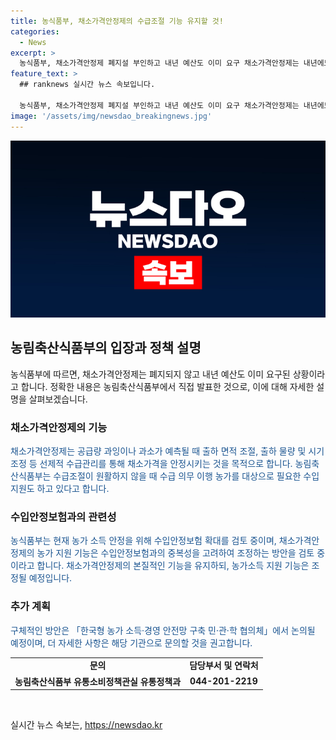 ```yaml
---
title: 농식품부, 채소가격안정제의 수급조절 기능 유지할 것!
categories:
  - News
excerpt: >
  농식품부, 채소가격안정제 폐지설 부인하고 내년 예산도 이미 요구 채소가격안정제는 내년에도 그대로 추진되며, 내년 예산도 이미 요구한 상황. 현재는 수입안정보험과의 중복성을 고려하여 채소가격안정제의 농가 지원 기능을 조정 중이고, 구체적인 방안은 민·관·학 협의체를 통해 논의할 예정. (출처: 정책브리핑 www.korea.kr)
feature_text: >
  ## ranknews 실시간 뉴스 속보입니다.

  농식품부, 채소가격안정제 폐지설 부인하고 내년 예산도 이미 요구 채소가격안정제는 내년에도 그대로 추진되며, 내년 예산도 이미 요구한 상황. 현재는 수입안정보험과의 중복성을 고려하여 채소가격안정제의 농가 지원 기능을 조정 중이고, 구체적인 방안은 민·관·학 협의체를 통해 논의할 예정. (출처: 정책브리핑 www.korea.kr)
image: '/assets/img/newsdao_breakingnews.jpg'
---
```


<p><img src="/assets/img/newsdao_breakingnews.jpg" alt="ranknews 속보" /></p>

<h2 data-ke-size="size26">농림축산식품부의 입장과 정책 설명</h2>

<p>농식품부에 따르면, 채소가격안정제는 폐지되지 않고 내년 예산도 이미 요구된 상황이라고 합니다. 정확한 내용은 농림축산식품부에서 직접 발표한 것으로, 이에 대해 자세한 설명을 살펴보겠습니다.</p>

<h3>채소가격안정제의 기능</h3>

<p><span style="color: #1a5490;">채소가격안정제는 공급량 과잉이나 과소가 예측될 때 출하 면적 조절, 출하 물량 및 시기 조정 등 선제적 수급관리를 통해 채소가격을 안정시키는 것을 목적으로 합니다. 농림축산식품부는 수급조절이 원활하지 않을 때 수급 의무 이행 농가를 대상으로 필요한 수입 지원도 하고 있다고 합니다.</span></p>

<h3>수입안정보험과의 관련성</h3>

<p><span style="color: #1a5490;">농식품부는 현재 농가 소득 안정을 위해 수입안정보험 확대를 검토 중이며, 채소가격안정제의 농가 지원 기능은 수입안정보험과의 중복성을 고려하여 조정하는 방안을 검토 중이라고 합니다. 채소가격안정제의 본질적인 기능을 유지하되, 농가소득 지원 기능은 조정될 예정입니다.</span></p>

<h3>추가 계획</h3>

<p><span style="color: #1a5490;">구체적인 방안은 「한국형 농가 소득·경영 안전망 구축 민·관·학 협의체」에서 논의될 예정이며, 더 자세한 사항은 해당 기관으로 문의할 것을 권고합니다.</span></p>

<table>
    <tr>
        <td style="text-align: center; height: 17px;"><b>문의</b></td>
        <td style="text-align: center; height: 17px;"><b>담당부서 및 연락처</b></td>
    </tr>
    <tr>
        <td style="text-align: center; height: 17px;"><b>농림축산식품부 유통소비정책관실 유통정책과</b></td>
        <td style="text-align: center; height: 17px;"><b>044-201-2219</b></td>
    </tr>
</table>

<p data-ke-size="size16">&nbsp;</p>
실시간 뉴스 속보는, <a href="https://newsdao.kr" rel="dofollow">https://newsdao.kr</a>



